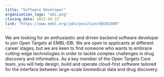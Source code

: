 ```yaml
---
title: "Software Developer"
organisation_logo: "ebi.png"
closing_date: 2022-04-23
link: "https://www.embl.org/jobs/position/EBI01989"
---
```


We are looking for an enthusiastic and driven backend software developer to join Open Targets at EMBL-EBI. We are open to applicants at different career stages, 
but we are keen to find someone who wants to embrace cutting-edge technologies in order to tackle complex challenges in drug discovery and informatics.
As a key member of the Open Targets Core team, you will help design, build and operate cloud-first software tailored for the interface between large-scale biomedical data and drug discovery. 
